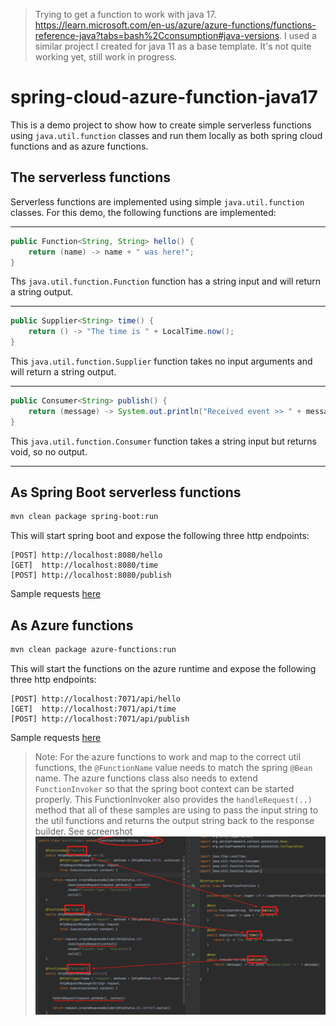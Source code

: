 > Trying to get a function to work with java 17. https://learn.microsoft.com/en-us/azure/azure-functions/functions-reference-java?tabs=bash%2Cconsumption#java-versions. I used a similar project I created for java 11 as a base template. It's not quite working yet, still work in progress.

# spring-cloud-azure-function-java17

This is a demo project to show how to create simple serverless functions using `java.util.function` classes and run them locally as both spring cloud functions and as azure functions.

## The serverless functions
Serverless functions are implemented using simple `java.util.function` classes. For this demo, the following functions are implemented:

---
```java
public Function<String, String> hello() {
    return (name) -> name + " was here!";
}
```
Ths `java.util.function.Function` function has a string input and will return a string output.

___

```java
public Supplier<String> time() {
    return () -> "The time is " + LocalTime.now();
}
```
This `java.util.function.Supplier` function takes no input arguments and will return a string output.

___

```java
public Consumer<String> publish() {
    return (message) -> System.out.println("Received event >> " + message);
}
```
This `java.util.function.Consumer` function takes a string input but returns void, so no output.

___

## As Spring Boot serverless functions

```bash
mvn clean package spring-boot:run
```

This will start spring boot and expose the following three http endpoints:
```
[POST] http://localhost:8080/hello
[GET]  http://localhost:8080/time
[POST] http://localhost:8080/publish
```

Sample requests [here](src/test/resources/serverless-functions-demo.http)

## As Azure functions

```bash
mvn clean package azure-functions:run
```

This will start the functions on the azure runtime and expose the following three http endpoints:
```
[POST] http://localhost:7071/api/hello
[GET]  http://localhost:7071/api/time
[POST] http://localhost:7071/api/publish
```

Sample requests [here](src/test/resources/azure-functions-demo.http)

> Note: For the azure functions to work and map to the correct util functions, the `@FunctionName` value needs to match the spring `@Bean` name. The azure functions class also needs to extend `FunctionInvoker` so that the spring boot context can be started properly. This FunctionInvoker also provides the `handleRequest(..)` method that all of these samples are using to pass the input string to the util functions and returns the output string back to the response builder. See screenshot ![screenshot](/.github/image1.png)
